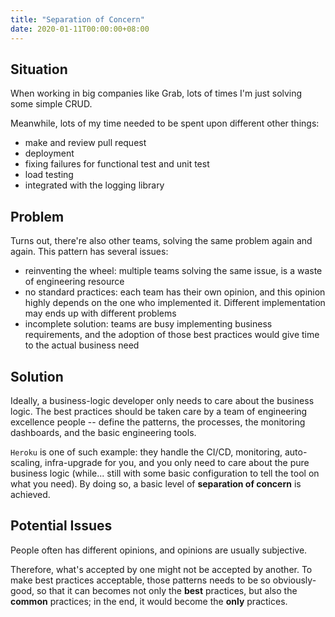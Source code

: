 ```yaml
---
title: "Separation of Concern"
date: 2020-01-11T00:00:00+08:00
---
```


## Situation

When working in big companies like Grab, lots of times I'm just solving some simple CRUD.

Meanwhile, lots of my time needed to be spent upon different other things:

- make and review pull request
- deployment
- fixing failures for functional test and unit test
- load testing
- integrated with the logging library

## Problem

Turns out, there're also other teams, solving the same problem again and again. This pattern has several issues:

- reinventing the wheel: multiple teams solving the same issue, is a waste of engineering resource
- no standard practices: each team has their own opinion, and this opinion highly depends on the one who implemented it.
  Different implementation may ends up with different problems
- incomplete solution: teams are busy implementing business requirements, and the adoption of those best practices would
  give time to the actual business need 

## Solution

Ideally, a business-logic developer only needs to care about the business logic. The best practices should be taken care
by a team of engineering excellence people -- define the patterns, the processes, the monitoring dashboards, and the 
basic engineering tools.

`Heroku` is one of such example: they handle the CI/CD, monitoring, auto-scaling, infra-upgrade for you, and you only 
need to care about the pure business logic (while... still with some basic configuration to tell the tool on what you 
need). By doing so, a basic level of **separation of concern** is achieved.

## Potential Issues

People often has different opinions, and opinions are usually subjective. 

Therefore, what's accepted by one might not be
accepted by another. To make best practices acceptable, those patterns needs to be so obviously-good, so that it can 
becomes not only the **best** practices, but also the **common** practices; in the end, it would become the **only** practices.
